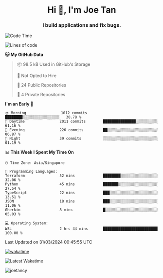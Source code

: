 <h1 align="center">Hi 👋, I'm Joe Tan</h1>
<h3 align="center">I build applications and fix bugs.</h3>

<!--START_SECTION:waka-->
![Code Time](http://img.shields.io/badge/Code%20Time-1%2C342%20hrs%2033%20mins-blue)

![Lines of code](https://img.shields.io/badge/From%20Hello%20World%20I%27ve%20Written-46.5%20million%20lines%20of%20code-blue)

**🐱 My GitHub Data** 

> 📦 98.5 kB Used in GitHub's Storage 
 > 
> 🚫 Not Opted to Hire
 > 
> 📜 24 Public Repositories 
 > 
> 🔑 4 Private Repositories 
 > 
**I'm an Early 🐤** 

```text
🌞 Morning                1012 commits        ████████░░░░░░░░░░░░░░░░░   30.78 % 
🌆 Daytime                2011 commits        ███████████████░░░░░░░░░░   61.16 % 
🌃 Evening                226 commits         ██░░░░░░░░░░░░░░░░░░░░░░░   06.87 % 
🌙 Night                  39 commits          ░░░░░░░░░░░░░░░░░░░░░░░░░   01.19 % 
```


📊 **This Week I Spent My Time On** 

```text
🕑︎ Time Zone: Asia/Singapore

💬 Programming Languages: 
Terraform                52 mins             ████████░░░░░░░░░░░░░░░░░   32.06 % 
Python                   45 mins             ███████░░░░░░░░░░░░░░░░░░   27.54 % 
TypeScript               22 mins             ███░░░░░░░░░░░░░░░░░░░░░░   13.51 % 
JSON                     18 mins             ███░░░░░░░░░░░░░░░░░░░░░░   11.06 % 
Gherkin                  8 mins              █░░░░░░░░░░░░░░░░░░░░░░░░   05.03 % 

💻 Operating System: 
WSL                      2 hrs 44 mins       █████████████████████████   100.00 % 
```


 Last Updated on 31/03/2024 00:45:55 UTC
<!--END_SECTION:waka-->
[![wakatime](https://wakatime.com/badge/user/e0e3a0f0-6d69-4241-946d-0baaf7b91278.svg)](https://wakatime.com/@e0e3a0f0-6d69-4241-946d-0baaf7b91278)

![Latest Wakatime](https://github.com/joetancy/joetancy/workflows/Latest%20Wakatime/badge.svg)

<p align="left"> <img src="https://komarev.com/ghpvc/?username=joetancy" alt="joetancy" /> </p>

